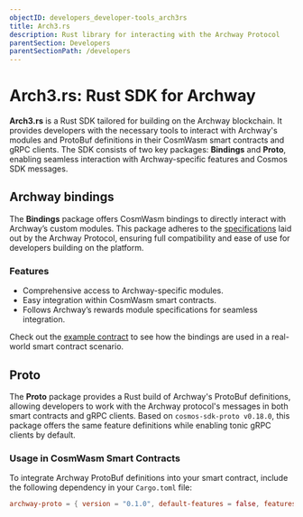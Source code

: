 ```yaml
---
objectID: developers_developer-tools_arch3rs
title: Arch3.rs
description: Rust library for interacting with the Archway Protocol
parentSection: Developers
parentSectionPath: /developers
---
```


# Arch3.rs: Rust SDK for Archway

**Arch3.rs** is a Rust SDK tailored for building on the Archway blockchain. It provides developers with the necessary tools to interact with Archway's modules and ProtoBuf definitions in their CosmWasm smart contracts and gRPC clients. The SDK consists of two key packages: **Bindings** and **Proto**, enabling seamless interaction with Archway-specific features and Cosmos SDK messages.

## Archway bindings

The **Bindings** package offers CosmWasm bindings to directly interact with Archway’s custom modules. This package adheres to the [specifications](https://github.com/archway-network/archway/blob/main/x/rewards/spec/08_wasm_bindings.md) laid out by the Archway Protocol, ensuring full compatibility and ease of use for developers building on the platform.

### Features

- Comprehensive access to Archway-specific modules.
- Easy integration within CosmWasm smart contracts.
- Follows Archway’s rewards module specifications for seamless integration.

Check out the [example contract](https://github.com/archway-network/arch3.rs/tree/main/contracts/increment) to see how the bindings are used in a real-world smart contract scenario.

## Proto

The **Proto** package provides a Rust build of Archway's ProtoBuf definitions, allowing developers to work with the Archway protocol's messages in both smart contracts and gRPC clients. Based on `cosmos-sdk-proto v0.18.0`, this package offers the same feature definitions while enabling tonic gRPC clients by default.

### Usage in CosmWasm Smart Contracts

To integrate Archway ProtoBuf definitions into your smart contract, include the following dependency in your `Cargo.toml` file:

```toml
archway-proto = { version = "0.1.0", default-features = false, features = ["cosmwasm"] }
```
